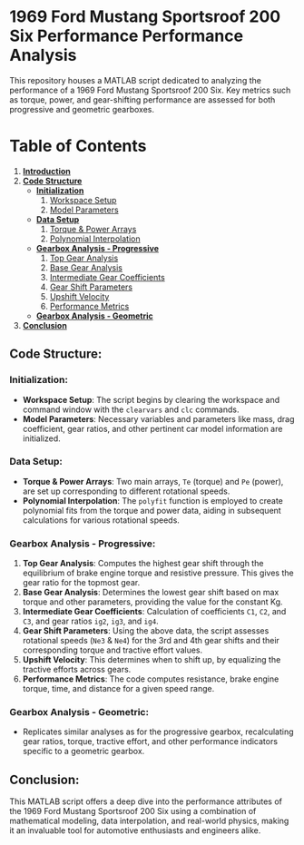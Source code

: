 # 1969 Ford Mustang Sportsroof 200 Six Performance Performance Analysis

This repository houses a MATLAB script dedicated to analyzing the performance of a 1969 Ford Mustang Sportsroof 200 Six. Key metrics such as torque, power, and gear-shifting performance are assessed for both progressive and geometric gearboxes.

# Table of Contents

1. [**Introduction**](#1969-ford-mustang-sportsroof-200-six-performance-analysis)
2. [**Code Structure**](#code-structure)
    * [**Initialization**](#initialization)
        1. [Workspace Setup](#workspace-setup)
        2. [Model Parameters](#model-parameters)
    * [**Data Setup**](#data-setup)
        1. [Torque & Power Arrays](#torque--power-arrays)
        2. [Polynomial Interpolation](#polynomial-interpolation)
    * [**Gearbox Analysis - Progressive**](#gearbox-analysis---progressive)
        1. [Top Gear Analysis](#top-gear-analysis)
        2. [Base Gear Analysis](#base-gear-analysis)
        3. [Intermediate Gear Coefficients](#intermediate-gear-coefficients)
        4. [Gear Shift Parameters](#gear-shift-parameters)
        5. [Upshift Velocity](#upshift-velocity)
        6. [Performance Metrics](#performance-metrics)
    * [**Gearbox Analysis - Geometric**](#gearbox-analysis---geometric)
3. [**Conclusion**](#conclusion)

## Code Structure:

### Initialization:
- **Workspace Setup**: The script begins by clearing the workspace and command window with the `clearvars` and `clc` commands.
- **Model Parameters**: Necessary variables and parameters like mass, drag coefficient, gear ratios, and other pertinent car model information are initialized.

### Data Setup:
- **Torque & Power Arrays**: Two main arrays, `Te` (torque) and `Pe` (power), are set up corresponding to different rotational speeds.
- **Polynomial Interpolation**: The `polyfit` function is employed to create polynomial fits from the torque and power data, aiding in subsequent calculations for various rotational speeds.

### Gearbox Analysis - Progressive:
1. **Top Gear Analysis**: Computes the highest gear shift through the equilibrium of brake engine torque and resistive pressure. This gives the gear ratio for the topmost gear.
2. **Base Gear Analysis**: Determines the lowest gear shift based on max torque and other parameters, providing the value for the constant Kg.
3. **Intermediate Gear Coefficients**: Calculation of coefficients `C1`, `C2`, and `C3`, and gear ratios `ig2`, `ig3`, and `ig4`.
4. **Gear Shift Parameters**: Using the above data, the script assesses rotational speeds (`Ne3` & `Ne4`) for the 3rd and 4th gear shifts and their corresponding torque and tractive effort values.
5. **Upshift Velocity**: This determines when to shift up, by equalizing the tractive efforts across gears.
6. **Performance Metrics**: The code computes resistance, brake engine torque, time, and distance for a given speed range.

### Gearbox Analysis - Geometric:
- Replicates similar analyses as for the progressive gearbox, recalculating gear ratios, torque, tractive effort, and other performance indicators specific to a geometric gearbox.

## Conclusion:
This MATLAB script offers a deep dive into the performance attributes of the 1969 Ford Mustang Sportsroof 200 Six using a combination of mathematical modeling, data interpolation, and real-world physics, making it an invaluable tool for automotive enthusiasts and engineers alike.
